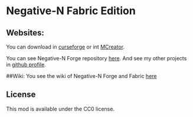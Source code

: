 # Negative-N Fabric Edition

## Websites:

You can download in [curseforge](https://www.curseforge.com/minecraft/mc-mods/negative-n) or int [MCreator](https://mcreator.net/modification/58199/negative-n-fr).

You can see Negative-N Forge repository [here](https://github.com/Killarexe/Negative-N-Forge-Version). And see my other projects in [github profile](https://github.com/Killarexe).

##Wiki:
You see the wiki of Negative-N Forge and Fabric [here](https://github.com/Killarexe/Negative-N-Forge-Version/wiki)

## License

This mod is available under the CC0 license.

